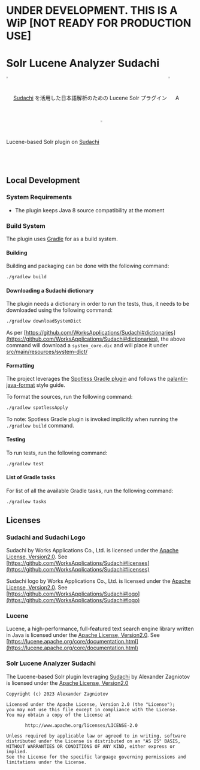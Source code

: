 # UNDER DEVELOPMENT. THIS IS A WiP [NOT READY FOR PRODUCTION USE]

# Solr Lucene Analyzer Sudachi
<img align="center" src="https://cdn.jsdelivr.net/gh/WorksApplications/sudachi@develop/docs/Sudachi.png" width="3%" height="3%" /> [Sudachi](https://github.com/WorksApplications/Sudachi) を活用した日本語解析のための Lucene Solr プラグイン <img align="center" 
 src="https://cdn.jsdelivr.net/gh/WorksApplications/sudachi@develop/docs/Sudachi.png" width="3%" height="3%" /> A Lucene-based Solr plugin on [Sudachi](https://github.com/WorksApplications/Sudachi) <img align="center" src="https://cdn.jsdelivr.net/gh/WorksApplications/sudachi@develop/docs/Sudachi.png" width="3%" height="3%" />


## Local Development

### System Requirements

- The plugin keeps Java 8 source compatibility at the moment

### Build System

The plugin uses [Gradle](https://gradle.org/) for as a build system.

#### Building

Building and packaging can be done with the following command:

```bash
./gradlew build
```

#### Downloading a Sudachi dictionary

The plugin needs a dictionary in order to run the tests, thus, it needs to be downloaded using the following command:

```bash
./gradlew downloadSystemDict
```

As per [https://github.com/WorksApplications/Sudachi#dictionaries](https://github.com/WorksApplications/Sudachi#dictionaries), the above command will download a `system_core.dic` and will place it under [src/main/resources/system-dict/](src/main/resources/system-dict)

#### Formatting

The project leverages the [Spotless Gradle plugin](https://github.com/diffplug/spotless/tree/main/plugin-gradle) and follows the [palantir-java-format](https://github.com/palantir/palantir-java-format) style guide.

To format the sources, run the following command:

```bash
./gradlew spotlessApply
```

To note: Spotless Gradle plugin is invoked implicitly when running the `./gradlew build` command.

#### Testing

To run tests, run the following command:

```bash
./gradlew test
```

#### List of Gradle tasks

For list of all the available Gradle tasks, run the following command:

```bash
./gradlew tasks
```

## Licenses

### Sudachi and Sudachi Logo

Sudachi by Works Applications Co., Ltd. is licensed under the [Apache License, Version2.0](http://www.apache.org/licenses/LICENSE-2.0.html). See [https://github.com/WorksApplications/Sudachi#licenses](https://github.com/WorksApplications/Sudachi#licenses)

Sudachi logo by Works Applications Co., Ltd. is licensed under the [Apache License, Version2.0](http://www.apache.org/licenses/LICENSE-2.0.html). See [https://github.com/WorksApplications/Sudachi#logo](https://github.com/WorksApplications/Sudachi#logo)

### Lucene

Lucene, a high-performance, full-featured text search engine library written in Java is licensed under the [Apache License, Version2.0](http://www.apache.org/licenses/LICENSE-2.0.html). See [https://lucene.apache.org/core/documentation.html](https://lucene.apache.org/core/documentation.html)


### Solr Lucene Analyzer Sudachi

The Lucene-based Solr plugin leveraging [Sudachi](https://github.com/WorksApplications/Sudachi) by Alexander Zagniotov is licensed under the [Apache License, Version2.0](http://www.apache.org/licenses/LICENSE-2.0.html)

```
Copyright (c) 2023 Alexander Zagniotov

Licensed under the Apache License, Version 2.0 (the "License");
you may not use this file except in compliance with the License.
You may obtain a copy of the License at

       http://www.apache.org/licenses/LICENSE-2.0

Unless required by applicable law or agreed to in writing, software
distributed under the License is distributed on an "AS IS" BASIS,
WITHOUT WARRANTIES OR CONDITIONS OF ANY KIND, either express or implied.
See the License for the specific language governing permissions and
limitations under the License.
```
